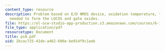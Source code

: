 ```yaml
---
content_type: resource
description: Problem based on E/D NMOS device, oxidation temperature, time and ambient
  needed to form the LOCOS and gate oxides.
file: https://ol-ocw-studio-app-production.s3.amazonaws.com/courses/6-152j-micro-nano-processing-technology-fall-2005/2bcac72541dea462606ebe914f9c1aeb_ps8.pdf
file_type: application/pdf
resourcetype: Document
title: ps8.pdf
uid: 2bcac725-41de-a462-606e-be914f9c1aeb
---
```

